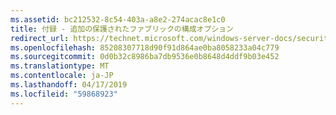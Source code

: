 ```yaml
---
ms.assetid: bc212532-8c54-403a-a8e2-274acac8e1c0
title: 付録 - 追加の保護されたファブリックの構成オプション
redirect_url: https://technet.microsoft.com/windows-server-docs/security/guarded-fabric-shielded-vm/guarded-fabric-and-shielded-vms-top-node
ms.openlocfilehash: 85208307718d90f91d864ae0ba8058233a04c779
ms.sourcegitcommit: 0d0b32c8986ba7db9536e0b8648d4ddf9b03e452
ms.translationtype: MT
ms.contentlocale: ja-JP
ms.lasthandoff: 04/17/2019
ms.locfileid: "59868923"
---
```

